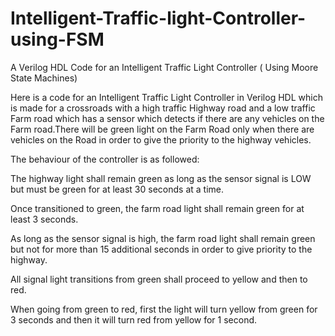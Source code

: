 # Intelligent-Traffic-light-Controller-using-FSM
A Verilog HDL Code for an Intelligent Traffic Light Controller ( Using Moore State Machines)

Here is a code for an Intelligent Traffic Light Controller in Verilog HDL which is made for a crossroads with a high traffic Highway road and a low traffic Farm road which has a sensor which detects if there are any vehicles on the Farm road.There will be green light on the Farm Road only when there are vehicles on the Road in order to give the priority to the highway vehicles.

The behaviour of the controller is as followed:

The highway light shall remain green as long as the sensor signal is LOW but must be green for at least 30 seconds at a time.

Once transitioned to green, the farm road light shall remain green for at least 3 seconds.

As long as the sensor signal is high, the farm road light shall remain green but not for more than 15 additional seconds in order to give priority to the highway.

All signal light transitions from green shall proceed to yellow and then to red.

When going from green to red, first the light will turn yellow from green for 3 seconds and then it will turn red from yellow for 1 second.

